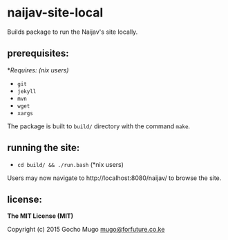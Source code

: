 
# naijav-site-local

Builds package to run the Naijav's site locally.


## prerequisites:

**Requires: (*nix users)**

* `git`
* `jekyll`
* `mvn`
* `wget`
* `xargs`

The package is built to `build/` directory with the command `make`.


## running the site:

* `cd build/ && ./run.bash` (*nix users)

Users may now navigate to http://localhost:8080/naijav/ to browse the site.


## license:

__The MIT License (MIT)__

Copyright (c) 2015 Gocho Mugo <mugo@forfuture.co.ke>
